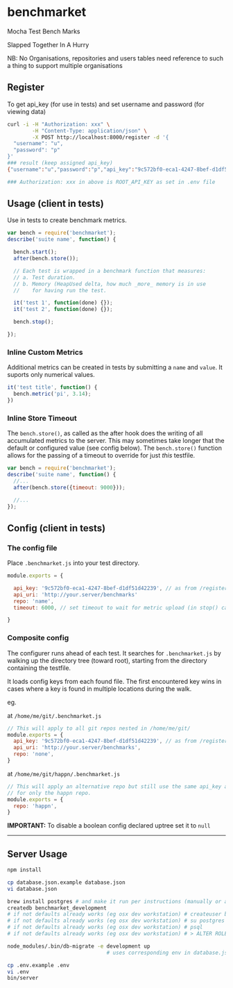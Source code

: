 # benchmarket

Mocha Test Bench Marks

Slapped Together In A Hurry

NB: No Organisations, repositories and users tables need reference to such a thing to support multiple organisations

## Register

To get api_key (for use in tests) and set username and password (for viewing data)

```bash
curl -i -H "Authorization: xxx" \
        -H "Content-Type: application/json" \
        -X POST http://localhost:8000/register -d '{
  "username": "u",
  "password": "p"
}'
### result (keep assigned api_key)
{"username":"u","password":"p","api_key":"9c572bf0-eca1-4247-8bef-d1df51d42239"}

### Authorization: xxx in above is ROOT_API_KEY as set in .env file
```

## Usage (client in tests)

Use in tests to create benchmark metrics.

```javascript
var bench = require('benchmarket');
describe('suite name', function() {

  bench.start();
  after(bench.store());

  // Each test is wrapped in a benchmark function that measures:
  // a. Test duration.
  // b. Memory (HeapUsed delta, how much _more_ memory is in use
  //    for having run the test.

  it('test 1', function(done) {});
  it('test 2', function(done) {});

  bench.stop();

});
```

### Inline Custom Metrics

Additional metrics can be created in tests by submitting a `name` and `value`. It suports only numerical values.

```javascript
it('test title', function() {
  bench.metric('pi', 3.14);
})
```

### Inline Store Timeout

The `bench.store()`, as called as the after hook does the writing of all accumulated metrics to the server. This may sometimes take longer that the default or configured value (see config below). The `bench.store()` function allows for the passing of a timeout to override for just _this_ testfile.

```javascript
var bench = require('benchmarket');
describe('suite name', function() {
  //...
  after(bench.store({timeout: 9000}));

  //...
});
```

## Config (client in tests)

### The config file

Place `.benchmarket.js` into your test directory.

```js
module.exports = {

  api_key: '9c572bf0-eca1-4247-8bef-d1df51d42239', // as from /register
  api_uri: 'http://your.server/benchmarks'
  repo: 'name',
  timeout: 6000, // set timeout to wait for metric upload (in stop() called as after hook)

}
```

### Composite config

The configurer runs ahead of each test. It searches for `.benchmarket.js` by walking up the directory tree (toward root), starting from the directory containing the testfile.

It loads config keys from each found file. The first encountered key wins in cases where a key is found in multiple locations during the walk.

eg.

at `/home/me/git/.benchmarket.js`
```js
// This will apply to all git repos nested in /home/me/git/
module.exports = {
  api_key: '9c572bf0-eca1-4247-8bef-d1df51d42239', // as from /register
  api_uri: 'http://your.server/benchmarks',
  repo: 'none',
}
```

at `/home/me/git/happn/.benchmarket.js`
```js
// This will apply an alternative repo but still use the same api_key and api_uri (from uptree)
// for only the happn repo.
module.exports = {
  repo: 'happn',
}
```

**IMPORTANT:** To disable a boolean config declared uptree set it to `null`

***

## Server Usage

```bash
npm install

cp database.json.example database.json
vi database.json

brew install postgres # and make it run per instructions (manually or as service)
createdb benchmarket_development
# if not defaults already works (eg osx dev workstation) # createuser benchmarket
# if not defaults already works (eg osx dev workstation) # su postgres
# if not defaults already works (eg osx dev workstation) # psql
# if not defaults already works (eg osx dev workstation) # > ALTER ROLE benchmarket WITH PASSWORD 'yourpassword';

node_modules/.bin/db-migrate -e development up
                                # uses corresponding env in database.json

cp .env.example .env
vi .env
bin/server
```


